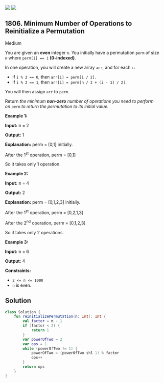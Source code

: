 [![](https://img.shields.io/github/stars/javadev/LeetCode-in-Kotlin?label=Stars&style=flat-square)](https://github.com/javadev/LeetCode-in-Kotlin)
[![](https://img.shields.io/github/forks/javadev/LeetCode-in-Kotlin?label=Fork%20me%20on%20GitHub%20&style=flat-square)](https://github.com/javadev/LeetCode-in-Kotlin/fork)

## 1806\. Minimum Number of Operations to Reinitialize a Permutation

Medium

You are given an **even** integer `n`. You initially have a permutation `perm` of size `n` where `perm[i] == i` **(0-indexed)**.

In one operation, you will create a new array `arr`, and for each `i`:

*   If `i % 2 == 0`, then `arr[i] = perm[i / 2]`.
*   If `i % 2 == 1`, then `arr[i] = perm[n / 2 + (i - 1) / 2]`.

You will then assign `arr` to `perm`.

Return _the minimum **non-zero** number of operations you need to perform on_ `perm` _to return the permutation to its initial value._

**Example 1:**

**Input:** n = 2

**Output:** 1

**Explanation:** perm = [0,1] initially. 

After the 1<sup>st</sup> operation, perm = [0,1] 

So it takes only 1 operation.

**Example 2:**

**Input:** n = 4

**Output:** 2

**Explanation:** perm = [0,1,2,3] initially. 

After the 1<sup>st</sup> operation, perm = [0,2,1,3] 

After the 2<sup>nd</sup> operation, perm = [0,1,2,3] 

So it takes only 2 operations.

**Example 3:**

**Input:** n = 6

**Output:** 4

**Constraints:**

*   `2 <= n <= 1000`
*   `n` is even.

## Solution

```kotlin
class Solution {
    fun reinitializePermutation(n: Int): Int {
        val factor = n - 1
        if (factor < 2) {
            return 1
        }
        var powerOfTwo = 2
        var ops = 1
        while (powerOfTwo != 1) {
            powerOfTwo = (powerOfTwo shl 1) % factor
            ops++
        }
        return ops
    }
}
```